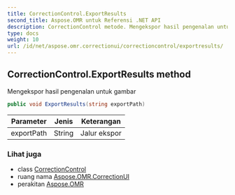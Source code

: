 ```yaml
---
title: CorrectionControl.ExportResults
second_title: Aspose.OMR untuk Referensi .NET API
description: CorrectionControl metode. Mengekspor hasil pengenalan untuk gambar
type: docs
weight: 10
url: /id/net/aspose.omr.correctionui/correctioncontrol/exportresults/
---
```

## CorrectionControl.ExportResults method

Mengekspor hasil pengenalan untuk gambar

```csharp
public void ExportResults(string exportPath)
```

| Parameter | Jenis | Keterangan |
| --- | --- | --- |
| exportPath | String | Jalur ekspor |

### Lihat juga

* class [CorrectionControl](../)
* ruang nama [Aspose.OMR.CorrectionUI](../../correctioncontrol/)
* perakitan [Aspose.OMR](../../../)


